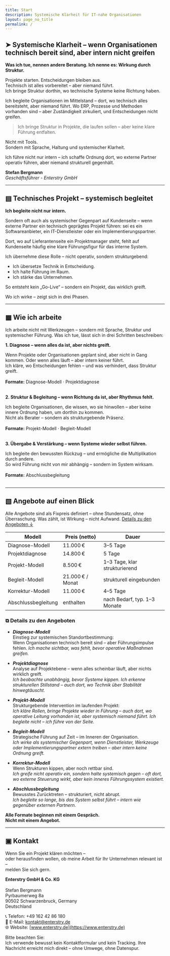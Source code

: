 ```yaml
---
title: Start
description: Systemische Klarheit für IT-nahe Organisationen
layout: page_no_title
permalink: /
---
```


## ➤ Systemische Klarheit – wenn Organisationen technisch bereit sind, aber intern nicht greifen

**Was ich tue, nennen andere Beratung. Ich nenne es: Wirkung durch Struktur.**

Projekte starten. Entscheidungen bleiben aus.
<br>Technisch ist alles vorbereitet – aber niemand führt.
<br>
Ich bringe Struktur dorthin, wo technische Systeme keine Richtung haben.

Ich begleite Organisationen im Mittelstand –
dort, wo technisch alles bereitsteht, aber niemand führt.
Wo ERP, Prozesse und Methoden vorhanden sind –
aber Zuständigkeit zirkuliert, und Entscheidungen nicht greifen.

> Ich bringe Struktur in Projekte, die laufen sollen –
aber keine klare Führung entfalten.

Nicht mit Tools. 
<br>
Sondern mit Sprache, Haltung und systemischer Klarheit.

Ich führe nicht nur intern –
ich schaffe Ordnung dort, wo externe Partner operativ führen,
aber niemand strukturell gegenhält.

**Stefan Bergmann** <br>
_Geschäftsführer - Enterstry GmbH_

---
## ▤ Technisches Projekt – systemisch begleitet

**Ich begleite nicht nur intern.**

Sondern oft auch als systemischer Gegenpart auf Kundenseite – wenn externe Partner ein technisch geprägtes Projekt führen: sei es ein Softwareanbieter, ein IT-Dienstleister oder ein Implementierungspartner.

Dort, wo auf Lieferantenseite ein Projektmanager steht, fehlt auf Kundenseite häufig eine klare Führungsfigur für das interne System.

Ich übernehme diese Rolle – nicht operativ, sondern strukturgebend:

- Ich übersetze Technik in Entscheidung.
- Ich halte Führung im Raum.
- Ich stärke das Unternehmen.

So entsteht kein „Go-Live“ – sondern ein Projekt, das wirklich greift.

Wo ich wirke – zeigt sich in drei Phasen.

---
<h2 id="wie-ich-arbeite">▦ Wie ich arbeite</h2>

Ich arbeite nicht mit Werkzeugen – sondern mit Sprache, Struktur und systemischer Führung. Was ich tue, lässt sich in drei Schritten beschreiben:

**1. Diagnose – wenn alles da ist, aber nichts greift.**

Wenn Projekte oder Organisationen geplant sind, aber nicht in Gang kommen. Oder wenn alles läuft – aber intern keiner führt. <br>Ich kläre, wo Entscheidungen fehlen – und was verhindert, dass Struktur greift. 
<br>
<br>**Formate:** Diagnose-Modell · Projektdiagnose
<br><br>


**2. Struktur & Begleitung – wenn Richtung da ist, aber Rhythmus fehlt.**

Ich begleite Organisationen, die wissen, wo sie hinwollen – aber keine innere Ordnung haben, um dorthin zu kommen. 
<br>Nicht als Berater – sondern als strukturgebende Präsenz.  
<br>
<br>**Formate:** Projekt-Modell · Begleit-Modell
<br><br>


**3. Übergabe & Verstärkung – wenn Systeme wieder selbst führen.**

Ich begleite den bewussten Rückzug – und ermögliche die Multiplikation durch andere. 
<br>So wird Führung nicht von mir abhängig – sondern im System wirksam.  
<br>
<br>**Formate:** Abschlussbegleitung
<br><br>

---
<h2 id="angebote-auf-einen-blick">▧ Angebote auf einen Blick</h2>

Alle Angebote sind als Fixpreis definiert – ohne Stundensatz, ohne Überraschung. Was zählt, ist Wirkung – nicht Aufwand. [Details zu den Angeboten ↓](#-details-zu-den-angeboten)

| Modell              | Preis (netto)       | Dauer                         |
|---------------------|---------------------|-------------------------------|
| Diagnose-Modell     | 11.000 €            | 3–5 Tage                      |
| Projektdiagnose     | 14.800 €            | 5 Tage                        |
| Projekt-Modell      | 8.500 €             | 1–3 Tage, klar strukturierend |
| Begleit-Modell      | 21.000 € / Monat    | strukturell eingebunden       |
| Korrektur-Modell    | 11.000 €            | 4–5 Tage                      |
| Abschlussbegleitung | enthalten           | nach Bedarf, typ. 1–3 Monate  |

### ⧉ Details zu den Angeboten

- ***Diagnose-Modell***  
Einstieg zur systemischen Standortbestimmung:<br>
Wenn Organisationen technisch bereit sind – aber Führungsimpulse fehlen.
*Ich mache sichtbar, was fehlt, bevor operative Maßnahmen greifen.*

- ***Projektdiagnose***  
Analyse auf Projektebene – wenn alles scheinbar läuft, aber nichts wirklich greift.<br>
*Ich beobachte unabhängig, bevor Systeme kippen. Ich erkenne strukturellen Stillstand – auch dort, wo Technik über Stabilität hinwegtäuscht.*

- ***Projekt-Modell***  
Strukturgebende Intervention im laufenden Projekt:<br>
*Ich kläre Rollen, bringe Projekte wieder in Führung – auch dort, wo operative Leitung vorhanden ist, aber systemisch niemand führt.*
*Ich begleite nicht – ich führe von der Seite.*

- ***Begleit-Modell***  
Strategische Führung auf Zeit – im Inneren der Organisation.<br>
*Ich wirke als systemischer Gegenpart, wenn Dienstleister, Werkzeuge oder Implementierungspartner extern treiben – aber intern keine Ordnung greift.*

- ***Korrektur-Modell***  
Wenn Strukturen kippen, aber noch rettbar sind. <br>
*Ich greife nicht operativ ein, sondern halte systemisch gegen – oft dort, wo externe Steuerung wirkt, aber kein inneres Führungssystem existiert.*

- ***Abschlussbegleitung***  
Bewusstes Zurücktreten – strukturiert, nicht abrupt.<br>
*Ich begleite so lange, bis das System selbst führt – intern wie gegenüber externen Partnern.*


**Alle Formate beginnen mit einem Gespräch. <br> Nicht mit einem Angebot.**

---
<h2 id="kontakt">▣ Kontakt</h2>

Wenn Sie ein Projekt klären möchten – <br>
oder herausfinden wollen, ob meine Arbeit für Ihr Unternehmen relevant ist – 
<br>melden Sie sich gern.

**Enterstry GmbH & Co. KG** <br><br>
Stefan Bergmann <br>
Pyrbaumerweg 8a <br>
90502 Schwarzenbruck, Germany <br>
Deutschland <br>

📞 Telefon: +49 162 42 86 180 <br> 
📧 E-Mail: [kontakt@enterstry.de](mailto:kontakt@enterstry.de) <br>
🌐 Website: [www.enterstry.de](https://www.enterstry.de) <br>

Bitte beachten Sie:<br>
Ich verwende bewusst kein Kontaktformular und kein Tracking. Ihre Nachricht erreicht mich direkt – ohne Umwege, ohne Datenspur.